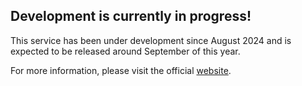 ## Development is currently in progress!

This service has been under development since August 2024 and is expected to be released around September of this year.

For more information, please visit the official [website](https://www.evacuate.jp/).
